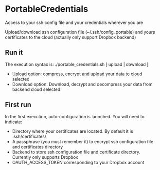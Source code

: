 # PortableCredentials
Access to your ssh config file and your credentials wherever you are

Upload/download ssh configuration file (~/.ssh/config_portable) and yours certificates to the cloud (actually only support Dropbox backend)

## Run it
The execution syntax is:
./portable_credentials.sh [ upload | download ]

- Upload option: compress, encrypt and upload your data to cloud selected
- Download option: Download, decrypt and decompress your data from backend cloud selected

## First run
In the first execution, auto-configuration is launched. You will need to indicate:
- Directory where your certificates are located. By default it is .ssh/certificates/
- A passphrase (you must remember it) to encrypt ssh configuration file and certificates directory
- Backend to store ssh configuration file and certificate directory. Currently only supports Dropbox
- OAUTH_ACCESS_TOKEN corresponding to your Dropbox account
